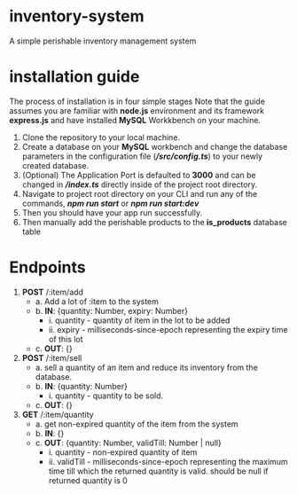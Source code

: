# inventory-system
A simple perishable inventory management system

# installation guide
The process of installation is in four simple stages
Note that the guide assumes you are familiar with **node.js** environment and its framework **express.js** and have installed **MySQL** Workkbench on your machine.
1. Clone the repository to your local machine.
2. Create a database on your **MySQL** workbench and change the database parameters in the configuration file (**_/src/config.ts_**) to your newly created database.
3. (Optional) The Application Port is defaulted to **3000** and can be changed in **_/index.ts_** directly inside of the project root directory.
4. Navigate to project root directory on your CLI and run any of the commands, **_npm run start_** or **_npm run start:dev_**
5. Then you should have your app run successfully.
6.  Then manually add the perishable products to the **is_products** database table

# Endpoints
1. **POST** /:item/add
    - a. Add a lot of :item to the system
    - b. **IN**: {quantity: Number, expiry: Number}
      - i. quantity - quantity of item in the lot to be added
      - ii. expiry - milliseconds-since-epoch representing the expiry time of this lot
    - c. **OUT**: {}
2. **POST** /:item/sell
    - a. sell a quantity of an item and reduce its inventory from the database.
    - b. **IN**: {quantity: Number}
      - i. quantity - quantity to be sold.
    - c. **OUT**: {}
3. **GET** /:item/quantity
    - a. get non-expired quantity of the item from the system
    - b. **IN**: {}
    - c. **OUT**: {quantity: Number, validTill: Number | null}
      - i. quantity - non-expired quantity of item
      - ii. validTill - milliseconds-since-epoch representing the maximum time till which the returned quantity is valid. should be null if returned 
  quantity is 0
